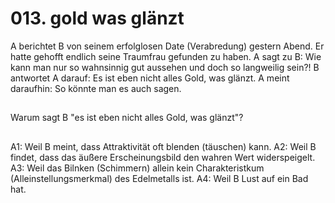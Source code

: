 # 013. gold was glänzt
A berichtet B von seinem erfolglosen Date (Verabredung) gestern Abend. Er hatte gehofft endlich seine Traumfrau gefunden zu haben. A sagt zu B: Wie kann man nur so wahnsinnig gut aussehen und doch so langweilig sein?! B antwortet A darauf: Es ist eben nicht alles Gold, was glänzt. A meint daraufhin: So könnte man es auch sagen.
## 
Warum sagt B "es ist eben nicht alles Gold, was glänzt"?

## 
A1: Weil B meint, dass Attraktivität oft blenden (täuschen) kann.
A2: Weil B findet, dass das äußere Erscheinungsbild den wahren Wert widerspeigelt.
A3: Weil das Bilnken (Schimmern) allein kein Charakteristkum (Alleinstellungsmerkmal) des Edelmetalls ist.
A4: Weil B Lust auf ein Bad hat.